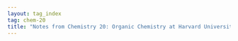 ```yaml
---
layout: tag_index
tag: chem-20
title: "Notes from Chemistry 20: Organic Chemistry at Harvard University"
---
```



